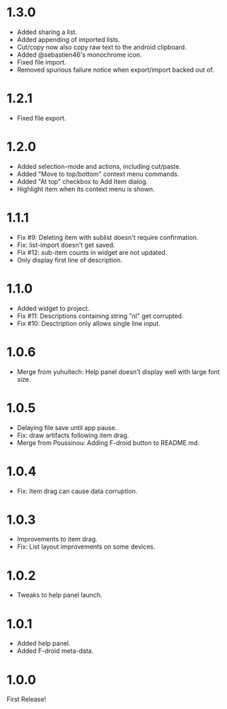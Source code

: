 # 1.3.0
* Added sharing a list.
* Added appending of imported lists.
* Cut/copy now also copy raw text to the android clipboard.
* Added @sebastien46's monochrome icon.
* Fixed file import.
* Removed spurious failure notice when export/import backed out of.

# 1.2.1
* Fixed file export.

# 1.2.0
* Added selection-mode and actions, including cut/paste.
* Added "Move to top/bottom" context menu commands.
* Added "At top" checkbox to Add Item dialog.
* Highlight item when its context menu is shown.

# 1.1.1
* Fix #9: Deleting item with sublist doesn't require confirmation.
* Fix: list-import doesn't get saved.
* Fix #12: sub-item counts in widget are not updated.
* Only display first line of description.

# 1.1.0
* Added widget to project.
* Fix #11: Descriptions containing string "nl" get corrupted.
* Fix #10: Desctription only allows single line input.

# 1.0.6
* Merge from yuhuitech: Help panel doesn't display well with large font size.

# 1.0.5
* Delaying file save until app pause.
* Fix: draw artifacts following item drag.
* Merge from Poussinou: Adding F-droid button to README.md.

# 1.0.4
* Fix: Item drag can cause data corruption.

# 1.0.3
* Improvements to item drag.
* Fix: List layout improvements on some devices.

# 1.0.2
* Tweaks to help panel launch.

# 1.0.1
* Added help panel.
* Added F-droid meta-data.

# 1.0.0
First Release!

